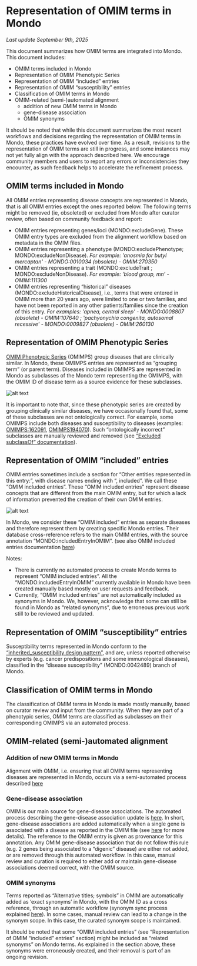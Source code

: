 # Representation of OMIM terms in Mondo

_Last update September 9th, 2025_

This document summarizes how OMIM terms are integrated into Mondo. This document includes: 

- OMIM terms included in Mondo
- Representation of OMIM Phenotypic Series
- Representation of OMIM “included” entries
- Representation of OMIM “susceptibility” entries
- Classification of OMIM terms in Mondo
- OMIM-related (semi-)automated alignment
   - addition of new OMIM terms in Mondo
   - gene-disease association
   - OMIM synonyms

It should be noted that while this document summarizes the most recent workflows and decisions regarding the representation of OMIM terms in Mondo, these practices have evolved over time. As a result, revisions to the representation of OMIM terms are still in progress, and some instances may not yet fully align with the approach described here. We encourage community members and users to report any errors or inconsistencies they encounter, as such feedback helps to accelerate the refinement process.

## OMIM terms included in Mondo
All OMIM entries representing disease concepts are represented in Mondo, that is all OMIM entries except the ones reported below. The following terms might be removed (ie, obsoleted) or excluded from Mondo after curator review, often based on community feedback and report:
-  OMIM entries representing genes/loci (MONDO:excludeGene). These OMIM entry types are excluded from the alignment workflow based on metadata in the OMIM files.
- OMIM entries representing a phenotype (MONDO:excludePhenotype; MONDO:excludeNonDisease). _For example: 'anosmia for butyl mercaptan' - MONDO:0010034 (obsolete) - OMIM:270350_
- OMIM entries representing a trait (MONDO:excludeTrait ; MONDO:excludeNonDisease). _For example: ‘blood group, mn’ - OMIM:111300_
- OMIM entries representing “historical” diseases (MONDO:excludeHistoricalDisease), i.e., terms that were entered in OMIM more than 20 years ago, were limited to one or two families, and have not been reported in any other patients/families since the creation of this entry. _For examples: 'apnea, central sleep' - MONDO:0008807 (obsolete) - OMIM:107640 ; 'pachyonychia congenita, autosomal recessive' - MONDO:0009827 (obsolete) - OMIM:260130_

## Representation of OMIM Phenotypic Series

[OMIM Phenotypic Series](https://www.omim.org/phenotypicSeriesTitles/) (OMIMPS) group diseases that are clinically similar. In Mondo, these OMIMPS entries are represented as “grouping term” (or parent term). Diseases included in OMIMPS are represented in Mondo as subclasses of the Mondo term representing the OMIMPS, with the OMIM ID of disease term as a source evidence for these subclasses. 

![alt text](<Screenshot 2025-09-08 at 6.30.05 PM.png>)

It is important to note that, since these phenotypic series are created by grouping clinically similar diseases, we have occasionally found that, some of these subclasses are not ontologically correct. For example, some OMIMPS include both diseases and susceptibility to diseases (examples: [OMIMPS:162091](https://www.omim.org/phenotypicSeries/PS162091), [OMIMPS194070](https://www.omim.org/phenotypicSeries/PS194070)). Such “ontologically incorrect” subclasses are manually reviewed and removed (see [“Excluded subclassOf” documentation](https://mondo.readthedocs.io/en/latest/editors-guide/g-logical-axioms/#excluded-subclassof)). 

## Representation of OMIM “included” entries

OMIM entries sometimes include a section for “Other entities represented in this entry:”, with disease names ending with “, included”. We call these “OMIM included entries”. 
These “OMIM included entries” represent disease concepts that are different from the main OMIM entry, but for which a lack of information prevented the creation of their own OMIM entries. 

![alt text](<Screenshot 2025-09-08 at 6.01.33 PM.png>)

In Mondo, we consider these “OMIM included” entries as separate diseases and therefore represent them by creating specific Mondo entries. Their database cross-reference refers to the main OMIM entries, with the source annotation  “MONDO:includedEntryInOMIM”. (see also OMIM included entries documentation [here](https://mondo.readthedocs.io/en/latest/editors-guide/omim-included-entries/))

Notes: 
- There is currently no automated process to create Mondo terms to represent “OMIM included entries”. All the “MONDO:includedEntryInOMIM” currently available in Mondo have been created manually based mostly on user requests and feedback. 
- Currently, “OMIM included entries” are not automatically included as synonyms in Mondo. We, however, acknowledge that some can still be found in Mondo as “related synonyms”, due to erroneous previous work still to be reviewed and updated.


## Representation of OMIM “susceptibility” entries
Susceptibility terms represented in Mondo conform to the [“inherited_susceptibility design pattern”](https://github.com/monarch-initiative/mondo/blob/master/src/patterns/dosdp-patterns/inherited_susceptibility.yaml), and are, unless reported otherwise by experts (e.g. cancer predispositions and some immunological diseases), classified in the “disease susceptibility” (MONDO:0042489) branch of Mondo. 


## Classification of OMIM terms in Mondo
The classification of OMIM terms in Mondo is made mostly manually, based on curator review and input from the community. 
When they are part of a phenotypic series, OMIM terms are classified as subclasses on their corresponding OMIMPS via an automated process.

## OMIM-related (semi-)automated alignment

### Addition of new OMIM terms in Mondo

Alignment with OMIM, i.e. ensuring that all OMIM terms representing diseases are represented in Mondo, occurs via a semi-automated process described [here](https://docs.google.com/document/d/1bpn_aDhd3OQG40T0ks9itS3bG9x6qFAVva5O6lVah2U/edit?tab=t.0#heading=h.jmd7l1nkdnbi)

### Gene-disease association

OMIM is our main source for gene-disease associations. 
The automated process describing the gene-disease association update is [here](https://github.com/monarch-initiative/omim/blob/main/README.md). In short, gene-disease associations are added automatically when a single gene is associated with a disease as reported in the OMIM file (see [here](https://github.com/monarch-initiative/omim/blob/main/README.md) for more details). The reference to the OMIM entry is given as provenance for this annotation.
Any OMIM gene-disease association that do not follow this rule (e.g. 2 genes being associated to a “digenic” disease) are either not added, or are removed through this automated workflow. In this case, manual review and curation is required to either add or maintain gene-disease associations deemed correct, with the OMIM source. 

### OMIM synonyms

Terms reported as “Alternative titles; symbols” in OMIM are automatically added as ‘exact synonyms’ in Mondo, with the OMIM ID as a cross reference, through an automatic workflow (synonym sync process explained [here](https://docs.google.com/document/d/1YK4_yOL_agrPfMJKLaj11omK7reVk3yE_sozvzL7Vt8/edit?tab=t.0#heading=h.jmd7l1nkdnbi)). 
In some cases, manual review can lead to a change in the synonym scope. In this case, the curated synonym scope is maintained. 

It should be noted that some “OMIM included entries” (see “Representation of OMIM “included” entries” section) might be included as “related synonyms” on Mondo terms. As explained in the section above, these synonyms were erroneously created, and their removal is part of an ongoing revision.


